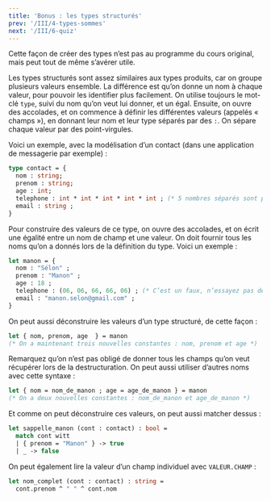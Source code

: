 ```yaml
---
title: 'Bonus : les types structurés'
prev: '/III/4-types-sommes'
next: '/III/6-quiz'
---
```


Cette façon de créer des types n’est pas au programme du cours original, mais peut tout de même s’avérer utile.

Les types structurés sont assez similaires aux types produits, car on groupe plusieurs valeurs ensemble.
La différence est qu’on donne un nom à chaque valeur, pour pouvoir les identifier plus facilement.
On utilise toujours le mot-clé `type`, suivi du nom qu’on veut lui donner, et un égal.
Ensuite, on ouvre des accolades, et on commence à définir les différentes valeurs (appelés « champs »), en donnant leur nom et leur type
séparés par des `:`. On sépare chaque valeur par des point-virgules.

Voici un exemple, avec la modélisation d’un contact (dans une application de messagerie par exemple) :

```ocaml
type contact = {
  nom : string;
  prenom : string;
  age : int;
  telephone : int * int * int * int * int ; (* 5 nombres séparés sont plus lisibles qu’un seul *)
  email : string ;
}
```

Pour construire des valeurs de ce type, on ouvre des accolades, et on écrit une égalité entre
un nom de champ et une valeur. On doit fournir tous les noms qu’on a donnés lors de la définition du type.
Voici un exemple :

```ocaml
let manon = {
  nom : "Sélon" ;
  prenom : "Manon" ;
  age : 18 ;
  telephone : (06, 06, 66, 66, 06) ; (* C’est un faux, n’essayez pas de l’appeler, merci. *)
  email : "manon.selon@gmail.com" ;
}
```

On peut aussi déconstruire les valeurs d’un type structuré, de cette façon :

```ocaml
let { nom, prenom, age  } = manon
(* On a maintenant trois nouvelles constantes : nom, prenom et age *)
```

Remarquez qu’on n’est pas obligé de donner tous les champs qu’on veut récupérer lors de la destructuration.
On peut aussi utiliser d’autres noms avec cette syntaxe :

```ocaml
let { nom = nom_de_manon ; age = age_de_manon } = manon
(* On a deux nouvelles constantes : nom_de_manon et age_de_manon *)
```

Et comme on peut déconstruire ces valeurs, on peut aussi matcher dessus :

```ocaml
let sappelle_manon (cont : contact) : bool =
  match cont witt
  | { prenom = "Manon" } -> true
  | _ -> false
```

On peut également lire la valeur d’un champ individuel avec `VALEUR.CHAMP` :

```ocaml
let nom_complet (cont : contact) : string =
  cont.prenom ^ " " ^ cont.nom
```
